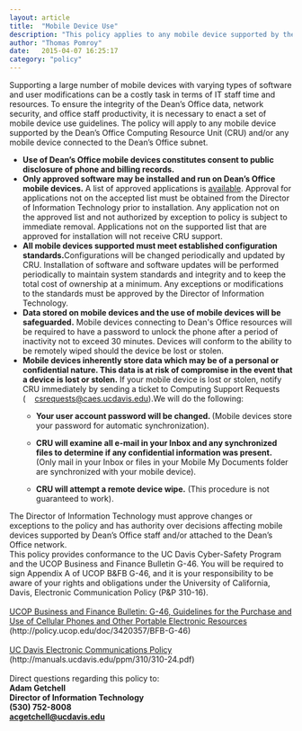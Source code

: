 ```yaml
---
layout: article
title:  "Mobile Device Use"
description: "This policy applies to any mobile device supported by the Dean’s Office Computing Resource Unit (CRU) and/or any mobile device connected to the Dean’s Office subnet."
author: "Thomas Pomroy"
date:   2015-04-07 16:25:17
category: "policy"
---
```

<p>Supporting a large number of mobile devices with varying types of software and user modifications can be a costly task in terms of IT staff time and resources. To ensure the integrity of the Dean’s Office data, network security, and office staff productivity, it is necessary to enact a set of mobile device use guidelines. The policy will apply to any mobile device supported by the Dean’s Office Computing Resource Unit (CRU) and/or any mobile device connected to the Dean’s Office subnet.</p>
<ul>
    <li><strong>Use of Dean’s Office mobile devices constitutes consent to public disclosure of phone and billing records.</strong></li>
    <li><strong>Only approved software may be installed and run on Dean’s Office mobile devices.</strong> A list of approved applications is <a class="internal-link" href="resolveuid/8aeb316f-b45c-40ea-b309-186de446e253" title="Supported Software">available</a>. Approval for applications not on the accepted list must be obtained from the Director of Information Technology prior to installation. Any application not on the approved list and not authorized by exception to policy is subject to immediate removal. Applications not on the supported list that are approved for installation will not receive CRU support.</li>
    <li><strong>All mobile devices supported must meet established configuration standards.</strong>Configurations will be changed periodically and updated by CRU. Installation of software and software updates will be performed periodically to maintain system standards and integrity and to keep the total cost of ownership at a minimum. Any exceptions or modifications to the standards must be approved by the Director of Information Technology.</li>
    <li><strong>Data stored on mobile devices and the use of mobile devices will be safeguarded.</strong> Mobile devices connecting to Dean's Office resources will be required to have a password to unlock the phone after a period of inactivity not to exceed 30 minutes. Devices will conform to the ability to be remotely wiped should the device be lost or stolen.</li>
    <li><strong>Mobile devices inherently store data which may be of a personal or confidential nature. This data is at risk of compromise in the event that a device is lost or stolen.</strong> If your mobile device is lost or stolen, notify CRU immediately by sending a ticket to Computing Support Requests (<span class="link-mailto"><a href="mailto:csrequests@caes.ucdavis.edu" style="padding-left: 16px; ">csrequests@caes.ucdavis.edu</a>).We will do the following:</li>
</ul>
<ul>
    <ul>
        <li><strong>Your user account password will be changed. </strong>(Mobile devices store your password for automatic synchronization).</li>
    </ul>
    <ul>
        <li><strong>CRU will examine all e-mail in your Inbox and any synchronized files to determine if any confidential information was present. </strong>(Only mail in your Inbox or files in your Mobile My Documents folder are synchronized with your mobile device).</li>
    </ul>
    <ul>
        <li><strong>CRU will attempt a remote device wipe.</strong> (This procedure is not guaranteed to work).</li>
    </ul>
</ul>
<p>The Director of Information Technology must approve changes or exceptions to the policy and has authority over decisions affecting mobile devices supported by Dean’s Office staff and/or attached to the Dean’s Office network.
    <br />This policy provides conformance to the UC Davis Cyber-Safety Program and the UCOP Business and Finance Bulletin G-46. You will be required to sign Appendix A of UCOP B&amp;FB G-46, and it is your responsibility to be aware of your rights and obligations under the University of California, Davis, Electronic Communication Policy (P&amp;P 310-16).
    <br />
    <br /><a class="external-link" href="http://policy.ucop.edu/doc/3420357/BFB-G-46" target="_self" title="">UCOP Business and Finance Bulletin: G-46, Guidelines for the Purchase and Use of Cellular Phones and Other Portable Electronic Resources</a>
    <br /> (http://policy.ucop.edu/doc/3420357/BFB-G-46)
    <br />
    <br /><a class="external-link" href="http://manuals.ucdavis.edu/ppm/310/310-24.pdf" target="_self" title="external-link">UC Davis Electronic Communications Policy</a>
    <br />(http://manuals.ucdavis.edu/ppm/310/310-24.pdf)
    <br />
    <br />Direct questions regarding this policy to:
    <br /><strong>Adam Getchell <br />Director of Information Technology <br />(530) 752-8008 <br /><span><a class="mail-link" href="mailto:acgetchell@ucdavis.edu">acgetchell@ucdavis.edu</a></strong></p>
